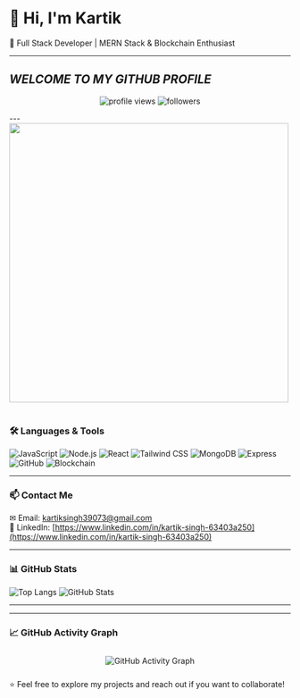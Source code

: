 # 👋 Hi, I'm Kartik

🚀 Full Stack Developer | MERN Stack & Blockchain Enthusiast

---

##  *WELCOME TO MY GITHUB PROFILE*
<p align="center">
  <img src="https://komarev.com/ghpvc/?username=kartikSingh28&label=Profile%20Views&color=blueviolet&style=for-the-badge" alt="profile views"/>
  <img src="https://img.shields.io/github/followers/kartikSingh28?label=Followers&style=for-the-badge&color=brightgreen" alt="followers"/>
</p>
---

<img src="https://user-images.githubusercontent.com/74038190/225813708-98b745f2-7d22-48cf-9150-083f1b00d6c9.gif" width="500" align="center">
<br><br>

### 🛠 Languages & Tools

![JavaScript](https://img.shields.io/badge/JavaScript-F7DF1E?style=for-the-badge&logo=javascript&logoColor=black)
![Node.js](https://img.shields.io/badge/Node.js-339933?style=for-the-badge&logo=node.js&logoColor=white)
![React](https://img.shields.io/badge/React-20232A?style=for-the-badge&logo=react&logoColor=61DAFB)
![Tailwind CSS](https://img.shields.io/badge/Tailwind_CSS-06B6D4?style=for-the-badge&logo=tailwind-css&logoColor=white)
![MongoDB](https://img.shields.io/badge/MongoDB-47A248?style=for-the-badge&logo=mongodb&logoColor=white)
![Express](https://img.shields.io/badge/Express.js-000000?style=for-the-badge&logo=express&logoColor=white)
![GitHub](https://img.shields.io/badge/GitHub-181717?style=for-the-badge&logo=github&logoColor=white)
![Blockchain](https://img.shields.io/badge/Blockchain-4A90E2?style=for-the-badge&logo=ethereum&logoColor=white)

---

### 📫 Contact Me

✉ Email: [kartiksingh39073@gmail.com](mailto:kartiksingh39073@gmail.com)  
🔗 LinkedIn: [https://www.linkedin.com/in/kartik-singh-63403a250](https://www.linkedin.com/in/kartik-singh-63403a250)

---
### 📊 GitHub Stats
![Top Langs](https://github-readme-stats.vercel.app/api/top-langs/?username=kartikSingh28&layout=compact)
![GitHub Stats](https://github-readme-stats.vercel.app/api?username=kartikSingh28)




<hr/>



<hr/>


### 📈 GitHub Activity Graph
<div align="center" style="padding: 10px;">
  <img src="https://github-readme-activity-graph.vercel.app/graph?username=kartikSingh28&theme=tokyo-night&hide_border=true&area=true" alt="GitHub Activity Graph"/>
</div>



⭐ Feel free to explore my projects and reach out if you want to collaborate!
